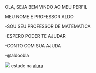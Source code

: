 OLA, SEJA BEM VINDO AO MEU PERFIL

MEU NOME É PROFESSOR ALDO

-SOU SEU PROFESSOR DE MATEMATICA

-ESPERO PODER TE AJUDAR

-CONTO COM SUA AJUDA

-@aldoobla



![](https://tenor.com/pt-BR/view/we-love-you-still-gif-22732805)
estude na [alura](https://alura.com.br/)
